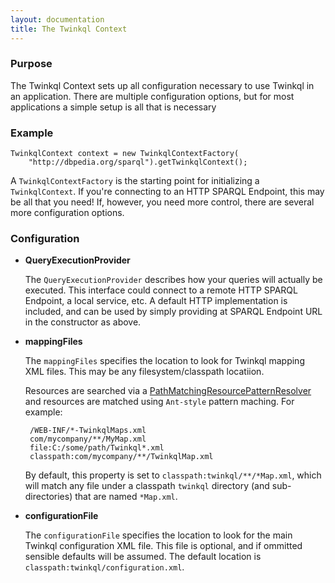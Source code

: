 ```yaml
---
layout: documentation
title: The Twinkql Context
---
```


### Purpose
The Twinkql Context sets up all configuration necessary to use Twinkql in an application.
There are multiple configuration options, but for most applications a simple setup is all
that is necessary

### Example

	TwinkqlContext context = new TwinkqlContextFactory(
		"http://dbpedia.org/sparql").getTwinkqlContext();

A `TwinkqlContextFactory` is the starting point for initializing a `TwinkqlContext`. If you're connecting
to an HTTP SPARQL Endpoint, this may be all that you need! If, however, you need more control, there are
several more configuration options.

### Configuration

 * **QueryExecutionProvider**

	The `QueryExecutionProvider` describes how your queries will actually be executed. This interface could
	connect to a remote HTTP SPARQL Endpoint, a local service, etc. A default HTTP implementation is included,
	and can be used by simply providing at SPARQL Endpoint URL in the constructor as above.

 * **mappingFiles**
 
	The `mappingFiles` specifies the location to look for Twinkql mapping XML files. This may be any
	filesystem/classpath locatiion.
 
	Resources are searched via a [PathMatchingResourcePatternResolver](http://static.springsource.org/spring/docs/3.1.x/javadoc-api/org/springframework/core/io/support/PathMatchingResourcePatternResolver.html)
	and resources are matched using `Ant-style` pattern maching. For example:

		/WEB-INF/*-TwinkqlMaps.xml
		com/mycompany/**/MyMap.xml
		file:C:/some/path/Twinkql*.xml
		classpath:com/mycompany/**/TwinkqlMap.xml
	
	By default, this property is set to `classpath:twinkql/**/*Map.xml`, which will match any file under a classpath
	`twinkql` directory (and sub-directories) that are named `*Map.xml`.


 * **configurationFile**
 
	The `configurationFile` specifies the location to look for the main Twinkql configuration XML file. This file is optional, and if
	ommitted sensible defaults will be assumed. The default location is `classpath:twinkql/configuration.xml`.


